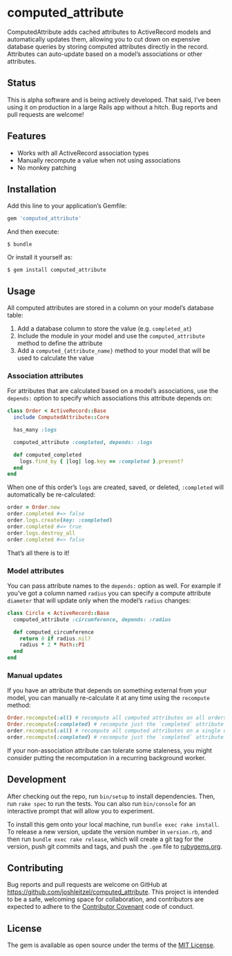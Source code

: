 # computed_attribute

ComputedAttribute adds cached attributes to ActiveRecord models and automatically updates them, allowing you to cut down on expensive database queries by storing computed attributes directly in the record. Attributes can auto-update based on a model’s associations or other attributes.

## Status
This is alpha software and is being actively developed. That said, I’ve been using it on production in a large Rails app without a hitch. Bug reports and pull requests are welcome!

## Features
* Works with all ActiveRecord association types
* Manually recompute a value when not using associations
* No monkey patching

## Installation

Add this line to your application’s Gemfile:

```ruby
gem 'computed_attribute'
```

And then execute:

    $ bundle

Or install it yourself as:

    $ gem install computed_attribute

## Usage

All computed attributes are stored in a column on your model’s database table:

1. Add a database column to store the value (e.g. `completed_at`)
2. Include the module in your model and use the `computed_attribute` method to define the attribute
3. Add a `computed_{attribute_name}` method to your model that will be used to calculate the value

### Association attributes
For attributes that are calculated based on a model’s associations, use the `depends:` option to specify which associations this attribute depends on:

```ruby
class Order < ActiveRecord::Base
  include ComputedAttribute::Core

  has_many :logs

  computed_attribute :completed, depends: :logs

  def computed_completed
    logs.find_by { |log| log.key == :completed }.present?
  end
end
```

When one of this order’s `logs` are created, saved, or deleted, `:completed` will automatically be re-calculated:

```ruby
order = Order.new
order.completed #=> false
order.logs.create(key: :completed)
order.completed #=> true
order.logs.destroy_all
order.completed #=> false
```

That’s all there is to it!

### Model attributes
You can pass attribute names to the `depends:` option as well. For example if you’ve got a column named `radius` you can specify a compute attribute `diameter` that will update only when the model’s `radius` changes:

```ruby
class Circle < ActiveRecord::Base
  computed_attribute :circumference, depends: :radius

  def computed_circumference
    return 0 if radius.nil?
    radius * 2 * Math::PI
  end
end
```

### Manual updates
If you have an attribute that depends on something external from your model, you can manually re-calculate it at any time using the `recompute` method:

```ruby
Order.recompute(:all) # recompute all computed attributes on all orders
Order.recompute(:completed) # recompute just the `completed` attribute on all orders
order.recompute(:all) # recompute all computed attributes on a single order
order.recompute(:completed) # recompute just the `completed` attribute on a single order
```

If your non-association attribute can tolerate some staleness, you might consider putting the recomputation in a recurring background worker.

## Development

After checking out the repo, run `bin/setup` to install dependencies. Then, run `rake spec` to run the tests. You can also run `bin/console` for an interactive prompt that will allow you to experiment.

To install this gem onto your local machine, run `bundle exec rake install`. To release a new version, update the version number in `version.rb`, and then run `bundle exec rake release`, which will create a git tag for the version, push git commits and tags, and push the `.gem` file to [rubygems.org](https://rubygems.org).

## Contributing

Bug reports and pull requests are welcome on GitHub at https://github.com/joshleitzel/computed_attribute. This project is intended to be a safe, welcoming space for collaboration, and contributors are expected to adhere to the [Contributor Covenant](http://contributor-covenant.org) code of conduct.

## License

The gem is available as open source under the terms of the [MIT License](http://opensource.org/licenses/MIT).
